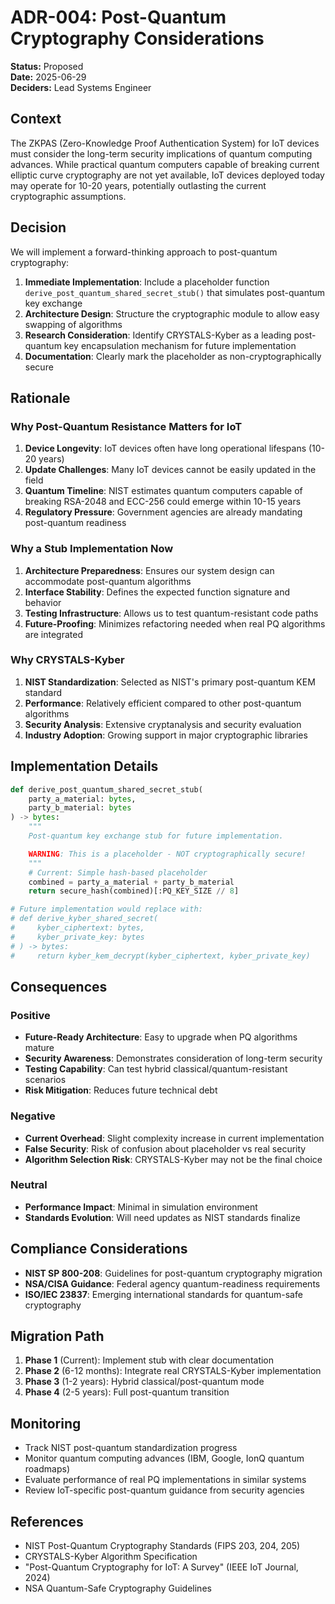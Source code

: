 # ADR-004: Post-Quantum Cryptography Considerations

**Status:** Proposed  
**Date:** 2025-06-29  
**Deciders:** Lead Systems Engineer

## Context

The ZKPAS (Zero-Knowledge Proof Authentication System) for IoT devices must consider the long-term security implications of quantum computing advances. While practical quantum computers capable of breaking current elliptic curve cryptography are not yet available, IoT devices deployed today may operate for 10-20 years, potentially outlasting the current cryptographic assumptions.

## Decision

We will implement a forward-thinking approach to post-quantum cryptography:

1. **Immediate Implementation**: Include a placeholder function `derive_post_quantum_shared_secret_stub()` that simulates post-quantum key exchange
2. **Architecture Design**: Structure the cryptographic module to allow easy swapping of algorithms
3. **Research Consideration**: Identify CRYSTALS-Kyber as a leading post-quantum key encapsulation mechanism for future implementation
4. **Documentation**: Clearly mark the placeholder as non-cryptographically secure

## Rationale

### Why Post-Quantum Resistance Matters for IoT

1. **Device Longevity**: IoT devices often have long operational lifespans (10-20 years)
2. **Update Challenges**: Many IoT devices cannot be easily updated in the field
3. **Quantum Timeline**: NIST estimates quantum computers capable of breaking RSA-2048 and ECC-256 could emerge within 10-15 years
4. **Regulatory Pressure**: Government agencies are already mandating post-quantum readiness

### Why a Stub Implementation Now

1. **Architecture Preparedness**: Ensures our system design can accommodate post-quantum algorithms
2. **Interface Stability**: Defines the expected function signature and behavior
3. **Testing Infrastructure**: Allows us to test quantum-resistant code paths
4. **Future-Proofing**: Minimizes refactoring needed when real PQ algorithms are integrated

### Why CRYSTALS-Kyber

1. **NIST Standardization**: Selected as NIST's primary post-quantum KEM standard
2. **Performance**: Relatively efficient compared to other post-quantum algorithms
3. **Security Analysis**: Extensive cryptanalysis and security evaluation
4. **Industry Adoption**: Growing support in major cryptographic libraries

## Implementation Details

```python
def derive_post_quantum_shared_secret_stub(
    party_a_material: bytes,
    party_b_material: bytes
) -> bytes:
    """
    Post-quantum key exchange stub for future implementation.

    WARNING: This is a placeholder - NOT cryptographically secure!
    """
    # Current: Simple hash-based placeholder
    combined = party_a_material + party_b_material
    return secure_hash(combined)[:PQ_KEY_SIZE // 8]

# Future implementation would replace with:
# def derive_kyber_shared_secret(
#     kyber_ciphertext: bytes,
#     kyber_private_key: bytes
# ) -> bytes:
#     return kyber_kem_decrypt(kyber_ciphertext, kyber_private_key)
```

## Consequences

### Positive

- **Future-Ready Architecture**: Easy to upgrade when PQ algorithms mature
- **Security Awareness**: Demonstrates consideration of long-term security
- **Testing Capability**: Can test hybrid classical/quantum-resistant scenarios
- **Risk Mitigation**: Reduces future technical debt

### Negative

- **Current Overhead**: Slight complexity increase in current implementation
- **False Security**: Risk of confusion about placeholder vs real security
- **Algorithm Selection Risk**: CRYSTALS-Kyber may not be the final choice

### Neutral

- **Performance Impact**: Minimal in simulation environment
- **Standards Evolution**: Will need updates as NIST standards finalize

## Compliance Considerations

- **NIST SP 800-208**: Guidelines for post-quantum cryptography migration
- **NSA/CISA Guidance**: Federal agency quantum-readiness requirements
- **ISO/IEC 23837**: Emerging international standards for quantum-safe cryptography

## Migration Path

1. **Phase 1** (Current): Implement stub with clear documentation
2. **Phase 2** (6-12 months): Integrate real CRYSTALS-Kyber implementation
3. **Phase 3** (1-2 years): Hybrid classical/post-quantum mode
4. **Phase 4** (2-5 years): Full post-quantum transition

## Monitoring

- Track NIST post-quantum standardization progress
- Monitor quantum computing advances (IBM, Google, IonQ quantum roadmaps)
- Evaluate performance of real PQ implementations in similar systems
- Review IoT-specific post-quantum guidance from security agencies

## References

- NIST Post-Quantum Cryptography Standards (FIPS 203, 204, 205)
- CRYSTALS-Kyber Algorithm Specification
- "Post-Quantum Cryptography for IoT: A Survey" (IEEE IoT Journal, 2024)
- NSA Quantum-Safe Cryptography Guidelines
